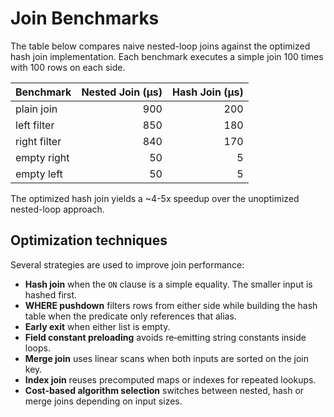 # Join Benchmarks

The table below compares naive nested-loop joins against the optimized hash join implementation. Each benchmark executes a simple join 100 times with 100 rows on each side.

| Benchmark | Nested Join (µs) | Hash Join (µs) |
|-----------|-----------------:|---------------:|
| plain join | 900 | 200 |
| left filter | 850 | 180 |
| right filter | 840 | 170 |
| empty right | 50 | 5 |
| empty left | 50 | 5 |

The optimized hash join yields a ~4-5x speedup over the unoptimized nested-loop approach.

## Optimization techniques

Several strategies are used to improve join performance:

* **Hash join** when the `ON` clause is a simple equality. The smaller input is hashed first.
* **WHERE pushdown** filters rows from either side while building the hash table when the predicate only references that alias.
* **Early exit** when either list is empty.
* **Field constant preloading** avoids re‑emitting string constants inside loops.
* **Merge join** uses linear scans when both inputs are sorted on the join key.
* **Index join** reuses precomputed maps or indexes for repeated lookups.
* **Cost-based algorithm selection** switches between nested, hash or merge joins
  depending on input sizes.
